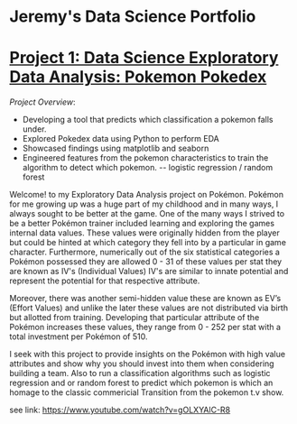 # Jeremy's Data Science Portfolio

# [Project 1: Data Science Exploratory Data Analysis: Pokemon Pokedex](https://github.com/AlignedMind/Jeremy_DS-Portfolio)

*Project Overview*:

- Developing a tool that predicts which classification a pokemon falls under.
- Explored Pokedex data using Python to perform EDA
- Showcased findings using matplotlib and seaborn
- Engineered features from the pokemon characteristics to train the algorithm to detect which pokemon.
  -- logistic regression / random forest


Welcome! to my Exploratory Data Analysis project on Pokémon. Pokémon for me growing up was a huge part of my childhood and in many ways, I always sought to be better at the game. One of the many ways I strived to be a better Pokémon trainer included learning and exploring the games internal data values. These values were originally hidden from the player but could be hinted at which category they fell into by a particular in game character. Furthermore, numerically out of the six statistical categories a Pokémon possessed they are allowed 0 - 31 of these values per stat they are known as IV's (Individual Values) IV's are similar to innate potential and represent the potential for that respective attribute.

Moreover, there was another semi-hidden value these are known as EV’s (Effort Values) and unlike the later these values are not distributed via birth but allotted from training. Developing that particular attribute of the Pokémon increases these values, they range from 0 - 252 per stat with a total investment per Pokémon of 510.

I seek with this project to provide insights on the Pokémon with high value attributes and show why you should invest into them when considering building a team. Also to run a classification algorithms such as logistic regression and or random forest to predict which pokemon is which an homage to the classic commericial Transition from the pokemon t.v show.



see link: https://www.youtube.com/watch?v=gOLXYAlC-R8
